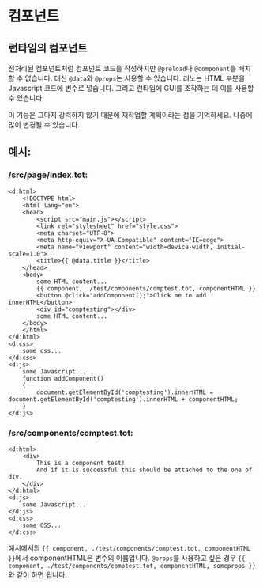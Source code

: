 # 컴포넌트

## 런타임의 컴포넌트

전처리된 컴포넌트처럼 컴포넌트 코드를 작성하지만 `@preload`나 `@component`를 배치할 수 없습니다. 대신 `@data`와 `@props`는 사용할 수 있습니다. 리노는 HTML 부분을 Javascript 코드에 변수로 넣습니다. 그리고 런타임에 GUI를 조작하는 데 이를 사용할 수 있습니다.

이 기능은 그다지 강력하지 않기 때문에 재작업할 계획이라는 점을 기억하세요. 나중에 많이 변경될 수 있습니다.

## 예시:

### /src/page/index.tot:

```
<d:html>
    <!DOCTYPE html>
    <html lang="en">
    <head>
        <script src="main.js"></script>
        <link rel="stylesheet" href="style.css">
        <meta charset="UTF-8">
        <meta http-equiv="X-UA-Compatible" content="IE=edge">
        <meta name="viewport" content="width=device-width, initial-scale=1.0">
        <title>{{ @data.title }}</title>
    </head>
    <body>
        some HTML content...
        {{ component, ./test/components/comptest.tot, componentHTML }}
        <button @click="addComponent();">Click me to add innerHTML</button>
        <div id="comptesting"></div>
        some HTML content...
    </body>
    </html>
</d:html>
<d:css>
    some css...
</d:css>
<d:js>
    some Javascript...
    function addComponent()
    {
        document.getElementById('comptesting').innerHTML = document.getElementById('comptesting').innerHTML + componentHTML;
    }
</d:js>
```

### /src/components/comptest.tot:

```
<d:html>
    <div>
        This is a component test!
        And if it is successful this should be attached to the one of div.
    </div>
</d:html>
<d:js>
    some Javascript...
</d:js>
<d:css>
    some CSS...
</d:css>
```

예시에서의 `{{ component, ./test/components/comptest.tot, componentHTML }}`에서 componentHTML은 변수의 이름입니다. `@props`를 사용하고 싶은 경우 `{{ component, ./test/components/comptest.tot, componentHTML, someprops }}`와 같이 하면 됩니다.

